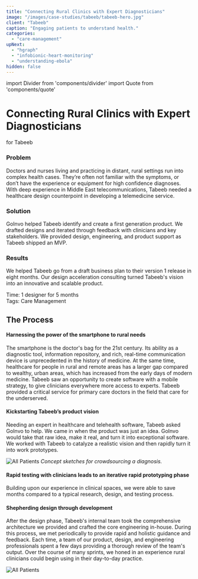 ```yaml
---
title: "Connecting Rural Clinics with Expert Diagnosticians"
image: "/images/case-studies/tabeeb/tabeeb-hero.jpg"
client: "Tabeeb"
caption: "Engaging patients to understand health."
categories:
  - "care-management"
upNext:
  - "hgraph"
  - "infobionic-heart-monitoring"
  - "understanding-ebola"
hidden: false
---
```


import Divider from 'components/divider'
import Quote from 'components/quote'

# Connecting Rural Clinics with Expert Diagnosticians
for Tabeeb

### Problem

Doctors and nurses living and practicing in distant, rural settings run into complex health cases. They’re often not familiar with the symptoms, or don’t have the experience or equipment for high confidence diagnoses. With deep experience in Middle East telecommunications, Tabeeb needed a healthcare design counterpoint in developing a telemedicine service.

### Solution

GoInvo helped Tabeeb identify and create a first generation product. We drafted designs and iterated through feedback with clinicians and key stakeholders. We provided design, engineering, and product support as Tabeeb shipped an MVP.


### Results

We helped Tabeeb go from a draft business plan to their version 1 release in eight months. Our design acceleration consulting turned Tabeeb's vision into an innovative and scalable product.

<span class="text--uppercase text--gray text--bold text--spacing text--md">Time:</span> 1 designer for 5 months
<br/> <span class="text--uppercase text--gray text--bold text--spacing text--md">Tags:</span> Care Management
<br/>

<Divider />

## The Process

#### Harnessing the power of the smartphone to rural needs

The smartphone is the doctor's bag for the 21st century. Its ability as a diagnostic tool, information repository, and rich, real-time communication device is unprecedented in the history of medicine. At the same time, healthcare for people in rural and remote areas has a larger gap compared to wealthy, urban areas, which has increased from the early days of modern medicine. Tabeeb saw an opportunity to create software with a mobile strategy, to give clinicians everywhere more access to experts. Tabeeb provided a critical service for primary care doctors in the field that care for the underserved.

#### Kickstarting Tabeeb’s product vision

Needing an expert in healthcare and telehealth software, Tabeeb asked GoInvo to help. We came in when the product was just an idea. GoInvo would take that raw idea, make it real, and turn it into exceptional software. We worked with Tabeeb to catalyze a realistic vision and then rapidly turn it into work prototypes.

![All Patients](/images/case-studies/tabeeb/tabeeb-sketch.jpg)
*Concept sketches for crowdsourcing a diagnosis.*

#### Rapid testing with clinicians leads to an iterative rapid prototyping phase

Building upon our experience in clinical spaces, we were able to save months compared to a typical research, design, and testing process.

#### Shepherding design through development

After the design phase, Tabeeb's internal team took the comprehensive architecture we provided and crafted the core engineering in-house. During this process, we met periodically to provide rapid and holistic guidance and feedback. Each time, a team of our product, design, and engineering professionals spent a few days providing a thorough review of the team's output. Over the course of many sprints, we honed in an experience rural clinicians could begin using in their day-to-day practice.

![All Patients](/images/case-studies/tabeeb/tabeeb-workflow.jpg)
